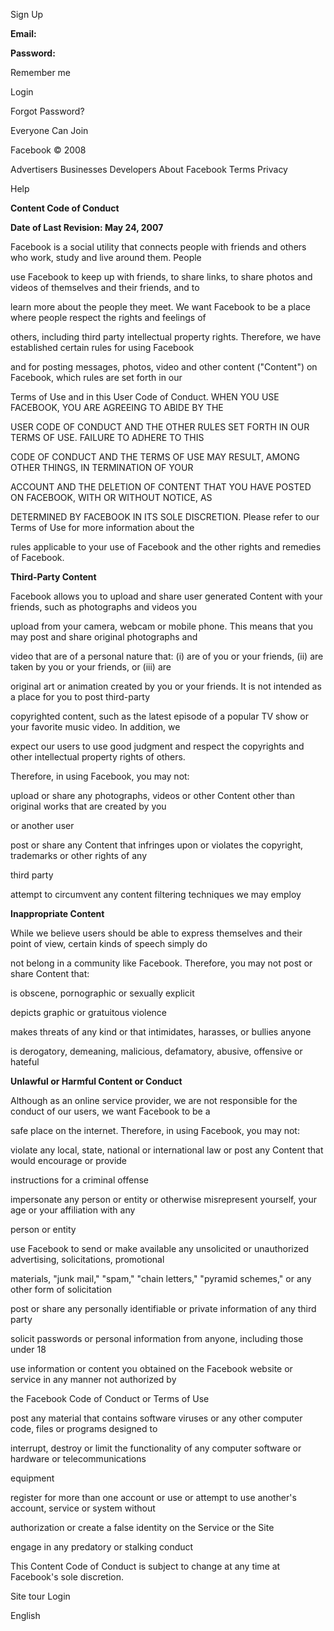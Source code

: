 Sign Up

**Email:**

**Password:**

Remember me

Login

Forgot Password?

Everyone Can Join

Facebook © 2008

Advertisers Businesses Developers About Facebook Terms Privacy

Help

**Content Code of Conduct**

**Date of Last Revision: May 24, 2007**

Facebook is a social utility that connects people with friends and others who work, study and live around them. People

use Facebook to keep up with friends, to share links, to share photos and videos of themselves and their friends, and to

learn more about the people they meet. We want Facebook to be a place where people respect the rights and feelings of

others, including third party intellectual property rights. Therefore, we have established certain rules for using Facebook

and for posting messages, photos, video and other content ("Content") on Facebook, which rules are set forth in our

Terms of Use and in this User Code of Conduct. WHEN YOU USE FACEBOOK, YOU ARE AGREEING TO ABIDE BY THE

USER CODE OF CONDUCT AND THE OTHER RULES SET FORTH IN OUR TERMS OF USE. FAILURE TO ADHERE TO THIS

CODE OF CONDUCT AND THE TERMS OF USE MAY RESULT, AMONG OTHER THINGS, IN TERMINATION OF YOUR

ACCOUNT AND THE DELETION OF CONTENT THAT YOU HAVE POSTED ON FACEBOOK, WITH OR WITHOUT NOTICE, AS

DETERMINED BY FACEBOOK IN ITS SOLE DISCRETION. Please refer to our Terms of Use for more information about the

rules applicable to your use of Facebook and the other rights and remedies of Facebook.

**Third-Party Content**

Facebook allows you to upload and share user generated Content with your friends, such as photographs and videos you

upload from your camera, webcam or mobile phone. This means that you may post and share original photographs and

video that are of a personal nature that: (i) are of you or your friends, (ii) are taken by you or your friends, or (iii) are

original art or animation created by you or your friends. It is not intended as a place for you to post third-party

copyrighted content, such as the latest episode of a popular TV show or your favorite music video. In addition, we

expect our users to use good judgment and respect the copyrights and other intellectual property rights of others.

Therefore, in using Facebook, you may not:

upload or share any photographs, videos or other Content other than original works that are created by you

or another user

post or share any Content that infringes upon or violates the copyright, trademarks or other rights of any

third party

attempt to circumvent any content filtering techniques we may employ

**Inappropriate Content**

While we believe users should be able to express themselves and their point of view, certain kinds of speech simply do

not belong in a community like Facebook. Therefore, you may not post or share Content that:

is obscene, pornographic or sexually explicit

depicts graphic or gratuitous violence

makes threats of any kind or that intimidates, harasses, or bullies anyone

is derogatory, demeaning, malicious, defamatory, abusive, offensive or hateful

**Unlawful or Harmful Content or Conduct**

Although as an online service provider, we are not responsible for the conduct of our users, we want Facebook to be a

safe place on the internet. Therefore, in using Facebook, you may not:

violate any local, state, national or international law or post any Content that would encourage or provide

instructions for a criminal offense

impersonate any person or entity or otherwise misrepresent yourself, your age or your affiliation with any

person or entity

use Facebook to send or make available any unsolicited or unauthorized advertising, solicitations, promotional

materials, "junk mail," "spam," "chain letters," "pyramid schemes," or any other form of solicitation

post or share any personally identifiable or private information of any third party

solicit passwords or personal information from anyone, including those under 18

use information or content you obtained on the Facebook website or service in any manner not authorized by

the Facebook Code of Conduct or Terms of Use

post any material that contains software viruses or any other computer code, files or programs designed to

interrupt, destroy or limit the functionality of any computer software or hardware or telecommunications

equipment

register for more than one account or use or attempt to use another's account, service or system without

authorization or create a false identity on the Service or the Site

engage in any predatory or stalking conduct

This Content Code of Conduct is subject to change at any time at Facebook's sole discretion.

Site tour Login

English
